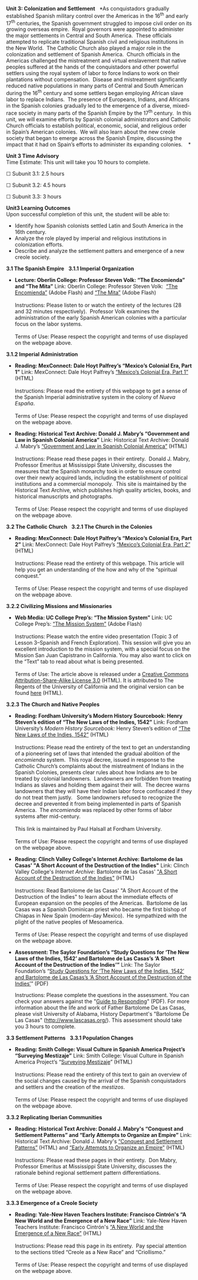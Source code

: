 **Unit 3: Colonization and Settlement** <span id="3"></span> 
*As conquistadors gradually established Spanish military control over
the Americas in the 16<sup>th</sup> and early 17<sup>th</sup> centuries,
the Spanish government struggled to impose civil order on its growing
overseas empire.  Royal governors were appointed to administer the major
settlements in Central and South America.  These officials attempted to
replicate traditional Spanish civil and religious institutions in the
New World.  The Catholic Church also played a major role in the
colonization and settlement of Spanish America.  Church officials in the
Americas challenged the mistreatment and virtual enslavement that native
peoples suffered at the hands of the conquistadors and other powerful
settlers using the royal system of labor to force Indians to work on
their plantations without compensation.  Disease and mistreatment
significantly reduced native populations in many parts of Central and
South American during the 16<sup>th</sup> century and some settlers
began employing African slave labor to replace Indians.  The presence of
Europeans, Indians, and Africans in the Spanish colonies gradually led
to the emergence of a diverse, mixed-race society in many parts of the
Spanish Empire by the 17<sup>th</sup> century.  In this unit, we will
examine efforts by Spanish colonial administrators and Catholic Church
officials to establish political, economic, social, and religious order
in Spain’s American colonies.  We will also learn about the new creole
society that began to emerge across the Spanish Empire, discussing the
impact that it had on Spain’s efforts to administer its expanding
colonies.    *

**Unit 3 Time Advisory**  
Time Estimate: This unit will take you 10 hours to complete.  
  
 ☐ Subunit 3.1: 2.5 hours  
  
 ☐ Subunit 3.2: 4.5 hours  
  
 ☐ Subunit 3.3: 3 hours

**Unit3 Learning Outcomes**  
Upon successful completion of this unit, the student will be able to:
-   Identify how Spanish colonists settled Latin and South America in
    the 16th century.
-   Analyze the role played by imperial and religious institutions in
    colonization efforts.
-   Describe and analyze the settlement patters and emergence of a new
    creole society. 

**3.1 The Spanish Empire** <span id="3.1"></span> 
**3.1.1 Imperial Organization** <span id="3.1.1"></span> 
-   **Lecture: Oberlin College: Professor Steven Volk: “The Encomienda”
    and “The Mita”**
    Link: Oberlin College: Professor Steven Volk:  [“The
    Encomienda”](http://vimeo.com/7305719) (Adobe Flash) and [“The
    Mita”](http://vimeo.com/7361055) (Adobe Flash)  
        
     Instructions: Please listen to or watch the entirety of the
    lectures (28 and 32 minutes respectively).  Professor Volk examines
    the administration of the early Spanish American colonies with a
    particular focus on the labor systems.  
        
     Terms of Use: Please respect the copyright and terms of use
    displayed on the webpage above.

**3.1.2 Imperial Administration** <span id="3.1.2"></span> 
-   **Reading: MexConnect: Dale Hoyt Palfrey’s “Mexico’s Colonial Era,
    Part 1”**
    Link: MexConnect: Dale Hoyt Palfrey’s [“Mexico’s Colonial Era, Part
    1”](http://www.mexconnect.com/articles/1563-mexico-s-colonial-era-part-i)
    (HTML)  
        
     Instructions: Please read the entirety of this webpage to get a
    sense of the Spanish Imperial administrative system in the colony of
    *Nueva España*.  
        
     Terms of Use: Please respect the copyright and terms of use
    displayed on the webpage above.

-   **Reading: Historical Text Archive: Donald J. Mabry’s “Government
    and Law in Spanish Colonial America”**
    Link: Historical Text Archive: Donald J. Mabry’s [“Government and
    Law in Spanish Colonial
    America”](http://historicaltextarchive.com/sections.php?action=read&artid=296)
    (HTML)  
        
     Instructions: Please read these pages in their entirety.  Donald J.
    Mabry, Professor Emeritus at Mississippi State University, discusses
    the measures that the Spanish monarchy took in order to ensure
    control over their newly acquired lands, including the establishment
    of political institutions and a commercial monopoly.  This site is
    maintained by the Historical Text Archive, which publishes high
    quality articles, books, and historical manuscripts and
    photographs.  
        
     Terms of Use: Please respect the copyright and terms of use
    displayed on the webpage above.

**3.2 The Catholic Church** <span id="3.2"></span> 
**3.2.1 The Church in the Colonies** <span id="3.2.1"></span> 
-   **Reading: MexConnect: Dale Hoyt Palfrey’s “Mexico’s Colonial Era,
    Part 2”**
    Link: MexConnect: Dale Hoyt Palfrey’s [“Mexico’s Colonial Era, Part
    2”](http://www.mexconnect.com/articles/1562-mexico-s-colonial-era-part-2)
    (HTML)  
        
     Instructions: Please read the entirety of this webpage. This
    article will help you get an understanding of the how and why of the
    “spiritual conquest.”  
        
     Terms of Use: Please respect the copyright and terms of use
    displayed on the webpage above.

**3.2.2 Civilizing Missions and Missionaries** <span id="3.2.2"></span> 
-   **Web Media: UC College Prep’s: “The Mission System”**
    Link: UC College Prep’s: [“The Mission
    System”](http://uccpbank.k12hsn.org/courses/APUSHistoryI/course%20files/multimedia/lesson03/lessonp_uccp_ap.html)
    (Adobe Flash)  
        
     Instructions: Please watch the entire video presentation (Topic 3
    of Lesson 3–Spanish and French Exploration). This session will give
    you an excellent introduction to the mission system, with a special
    focus on the Mission San Juan Capistrano in California. You may also
    want to click on the “Text” tab to read about what is being
    presented.  
        
     Terms of Use: The article above is released under a [Creative
    Commons Attribution-Share-Alike License
    3.0](http://creativecommons.org/licenses/by-sa/3.0/) (HTML). It is
    attributed to The Regents of the University of California and the
    original version can be found
    [here](http://uccpbank.k12hsn.org/courses/APUSHistoryI/course%20files/multimedia/lesson03/lessonp_uccp_ap.html)
    (HTML). 

**3.2.3 The Church and Native Peoples** <span id="3.2.3"></span> 
-   **Reading: Fordham University’s Modern History Sourcebook: Henry
    Steven’s edition of “The New Laws of the Indies, 1542”**
    Link: Fordham University’s *Modern History Sourcebook:* Henry
    Steven’s edition of [“The New Laws of the Indies,
    1542”](http://www.fordham.edu/halsall/mod/1542newlawsindies.html)
    (HTML)  
        
     Instructions: Please read the entirety of the text to get an
    understanding of a pioneering set of laws that intended the gradual
    abolition of the *encomienda* system.  This royal decree, issued in
    response to the Catholic Church’s complaints about the mistreatment
    of Indians in the Spanish Colonies, presents clear rules about how
    Indians are to be treated by colonial landowners.  Landowners are
    forbidden from treating Indians as slaves and holding them against
    their will.  The decree warns landowners that they will have their
    Indian labor force confiscated if they do not treat them justly.  
    Some landowners refused to recognize the decree and prevented it
    from being implemented in parts of Spanish America.  The
    *encomienda* was replaced by other forms of labor systems after
    mid-century.  
        
     This link is maintained by Paul Halsall at Fordham University.  
        
     Terms of Use: Please respect the copyright and terms of use
    displayed on the webpage above.

-   **Reading: Clinch Valley College's Internet Archive: Bartolome de
    las Casas' "A Short Account of the Destruction of the Indies"**
    Link: Clinch Valley College's *Internet Archive*: Bartolome de las
    Casas' ["A Short Account of the Destruction of the
    Indies"](http://web.archive.org/web/19980116133031/http:/pluto.clinch.edu/history/wciv2/civ2ref/casas.htm) (HTML)  
        
     Instructions: Read Bartolome de las Casas' "A Short Account of the
    Destruction of the Indies" to learn about the immediate effects of
    European expansion on the peoples of the Americas.  Bartolome de las
    Casas was a Spanish Dominican priest who became the first bishop of
    Chiapas in New Spain (modern-day Mexico).  He sympathized with the
    plight of the native peoples of Mesoamerica.  
        
     Terms of Use: Please respect the copyright and terms of use
    displayed on the webpage above.

-   **Assessment: The Saylor Foundation’s “Study Questions for ‘The New
    Laws of the Indies, 1542’ and Bartolome de Las Casas’s ‘A Short
    Account of the Destruction of the Indies’”**
    Link: The Saylor Foundation’s “[Study Questions for ‘The New Laws of
    the Indies, 1542’ and Bartolome de Las Casas’s ‘A Short Account of
    the Destruction of the
    Indies’](http://www.saylor.org/site/wp-content/uploads/2012/04/HIST221-OC-NewLaws1542-FINAL.pdf)”
    (PDF)  
      
     Instructions: Please complete the questions in the assessment. You
    can check your answers against the "[Guide to
    Responding](http://www.saylor.org/site/wp-content/uploads/2012/04/HIST221-OC-NewLaws1542-GTR-FINAL.pdf)"
    (PDF). For more information about the life and work of Father
    Bartolome De Las Casas, please visit University of Alabama, History
    Department's "Bartolome De Las Casas" (http://www.lascasas.org/).
    This assessment should take you 3 hours to complete.

**3.3 Settlement Patterns** <span id="3.3"></span> 
**3.3.1 Population Changes** <span id="3.3.1"></span> 
-   **Reading: Smith College: Visual Culture in Spanish America
    Project’s “Surveying Mestizaje”**
    Link: Smith College: Visual Culture in Spanish America Project’s
    “[Surveying
    Mestizaje](http://www.smith.edu/vistas/vistas_web/units/surv_mestizaje.htm)”
    (HTML)  
        
     Instructions: Please read the entirety of this text to gain an
    overview of the social changes caused by the arrival of the Spanish
    conquistadors and settlers and the creation of the *mestizos*.  
        
     Terms of Use: Please respect the copyright and terms of use
    displayed on the webpage above.

**3.3.2 Replicating Iberian Communities** <span id="3.3.2"></span> 
-   **Reading: Historical Text Archive: Donald J. Mabry's “Conquest and
    Settlement Patterns” and “Early Attempts to Organize an Empire”**
    Link: Historical Text Archive: Donald J. Mabry's [“Conquest and
    Settlement
    Patterns”](http://historicaltextarchive.com/sections.php?action=read&artid=320)
    (HTML) and [“Early Attempts to Organize an
    Empire”](http://historicaltextarchive.com/sections.php?action=read&artid=316)
    (HTML)  
        
     Instructions: Please read these pages in their entirety.  Don
    Mabry, Professor Emeritus at Mississippi State University, discusses
    the rationale behind regional settlement pattern differentiations.  
        
     Terms of Use: Please respect the copyright and terms of use
    displayed on the webpage above.

**3.3.3 Emergence of a Creole Society** <span id="3.3.3"></span> 
-   **Reading: Yale-New Haven Teachers Institute: Francisco Cintrón's “A
    New World and the Emergence of a New Race”**
    Link: Yale-New Haven Teachers Institute: Francisco Cintrón's [“A New
    World and the Emergence of a New
    Race”](http://www.yale.edu/ynhti/curriculum/units/1986/2/86.02.04.x.html)
    (HTML)  
        
     Instructions: Please read this page in its entirety.  Pay special
    attention to the sections titled “Creole as a New Race” and
    “Criollismo.”  
        
     Terms of Use: Please respect the copyright and terms of use
    displayed on the webpage above.


